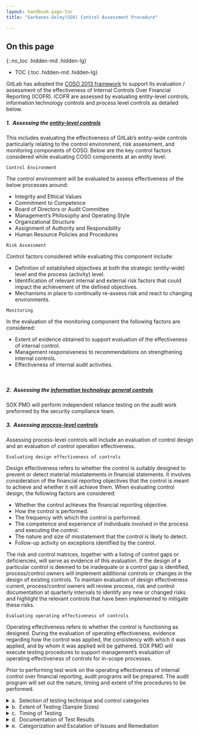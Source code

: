 ```yaml
---
layout: handbook-page-toc
title: "Sarbanes-Oxley(SOX) Control Assessment Procedure"

---
```

## On this page
{:.no_toc .hidden-md .hidden-lg}

- TOC
{:toc .hidden-md .hidden-lg}



GitLab has adopted the [COSO 2013 framework](https://www.coso.org/pages/ic.aspx) to support its evaluation / assessment of the effectiveness of Internal Controls Over Financial Reporting (ICOFR). ICOFR are assessed by evaluating entity-level controls, information technology controls  and process level controls as detailed below.

##### 1.  Assessing the [entity-level controls](https://about.gitlab.com/handbook/finance/sox-internal-controls/entity-level-controls/)

This includes evaluating the effectiveness of GitLab’s entity-wide controls particularly relating to the control environment, risk assessment, and monitoring components of COSO. Below are the key control factors considered while evaluating COSO components at an entity level.

`Control Environment`

The control environment will be evaluated to assess effectiveness of the below processes around:

*  Integrity and Ethical Values
*  Commitment to Competence
*  Board of Directors or Audit Committee
*  Management’s Philosophy and Operating Style
*  Organizational Structure
*  Assignment of Authority and Responsibility
*  Human Resource Policies and Procedures

`Risk Assessment`

Control factors considered while evaluating this component include: 

*  Definition of established objectives at both the strategic (entity-wide) level and the process (activity) level.
*  Identification of relevant internal and external risk factors that could impact the achievement of the defined objectives.
*  Mechanisms in place to continually re-assess risk and react to changing environments.


`Monitoring`

In the evaluation of the monitoring component the following factors are considered:

*  Extent of evidence obtained to support evaluation of the effectiveness of internal control.
*  Management responsiveness to recommendations on strengthening internal controls.
*  Effectiveness of internal audit activities.

<br>


##### 2.  Assessing the [information technology general controls](https://about.gitlab.com/handbook/engineering/security/security-assurance/security-compliance/ITGC/)

SOX PMO will perform independent reliance testing on the audit work preformed by the security compliance team.


##### 3.  Assessing [process-level controls](https://about.gitlab.com/handbook/finance/sox-internal-controls/#5-business-process-controls)

Assessing process-level controls will include an evaluation of control design and an evaluation of control operation effectiveness.

`Evaluating design effectiveness of controls`

Design effectiveness refers to whether the control is suitably designed to prevent or detect material misstatements in financial statements. It involves consideration of the financial reporting objectives that the control is meant to achieve and whether it will achieve them. When evaluating control design, the following factors are considered:

*  Whether the control achieves the financial reporting objective.
*  How the control is performed.
*  The frequency with which the control is performed.
*  The competence and experience of individuals involved in the process and executing the control.
*  The nature and size of misstatement that the control is likely to detect.
*  Follow-up activity on exceptions identified by the control.


The risk and control matrices, together with a listing of control gaps or deficiencies, will serve as evidence of this evaluation. If the design of a particular control is deemed to be inadequate or a control gap is identified, process/control owners will implement additional controls or changes in the design of existing controls. To maintain evaluation of design effectiveness current, process/control owners will review process, risk and control documentation at quarterly intervals to identify any new or changed risks and highlight the relevant controls that have been implemented to mitigate these risks.

`Evaluating operating effectiveness of controls`

Operating effectiveness refers to whether the control is functioning as designed. During the evaluation of operating effectiveness, evidence regarding how the control was applied, the consistency with which it was applied, and by whom it was applied will be gathered.
SOX PMO will execute testing procedures to support management’s evaluation of operating effectiveness of controls for in-scope processes.

Prior to performing test work on the operating effectiveness of internal control over financial reporting, audit programs will be prepared. The audit program will set out the nature, timing and extent of the procedures to be performed.

<details markdown="block">
<summary markdown="span">a.  Selection of testing technique and control categories</summary>

Techniques that may be used to obtain evidence about the effectiveness of the operation of controls include observation, inquiry, inspection, re-performance, knowledge assessment, corroborative inquiry, and system query. 

To determine the appropriate testing technique, it is first necessary to identify the control category. Controls can generally be categorized into the following:

<details markdown="block">
<summary markdown="span">Authorization (Manual & System)</summary>

Authorization includes:

- Approval of transactions executed in accordance with management’s general or specific policies and procedures.
- Access to assets and records in accordance with management’s general or specific policies and procedures.

**Points considered while performing the listed test steps:**

- Select a sample of documents per the sampling guidelines.
- Review the sample for evidence of documented approval/authorization. Inspect documentation evidencing authorization (signatures or computer-generated audit trail).
- Review to ensure approval/authorization is in compliance with the company Policy.
- Discuss the authorization process with those involved and understand if the process is appropriately controlled. Specifically, understand if the control has ever been circumvented and if these instances are appropriately controlled with appropriate parties notified.
- Discuss with Information Technology the mechanism for maintaining the appropriate schedule of authorizations within the system. Determine if terminated/resigned employees are removed from the list immediately on the effective dates.
- Determine if the existing authorization capabilities within the system are consistent with the Corporate Policy and if the process is appropriately controlled. If management review is performed consider using their test work to gain evidence related to the effectiveness of the control.
- Inquire if the control has ever been circumvented and if these instances are appropriately controlled with appropriate parties notified. If the computer facilitates authorization, perform a system query to determine whether the system access prohibits unauthorized processing.
</details>
<details markdown="block">
<summary markdown='span'>Exception/Edit Report control</summary>

Controls that fall into the exception/edit report category relate to when a report is generated to monitor something and followed up on through to resolution. In most instances, the reports are focused on exceptions/edits as defined below, however, in some instances, it may just be a report. For example, if an aging report is generated by the system and followed up, the content does not necessarily represent edits or exceptions, but the control would fall into this category for the test of design and test of effectiveness considerations.

*  Exception - a violation of a set standard
*  Edit - a change to a master file

In most instances, the underlying data for an exception/edit report is tested.

**Points considered while performing the listed test steps:**

*  	Select a sample of exception/edit reports per the sampling guideline.
*  	Inquire if operational or system changes have been made since the last review and if the exception/edit reports have been updated.
*  	Evaluate if the sample of reports has been generated with the frequency listed in the company policy. Inspect exception/edit reports considering:
     - Date of preparation (frequency)
     - Evidence of follow-up and corrective action
*  	Evaluate if the noted exception items on the selected reports are followed up and resolved on a timely basis.
     - Assess the competency and knowledge of individuals responsible for follow-up. Consider re-performance and use judgment to gather sufficient evidence to conclude.
     - Inspect evidence of follow-up. Use judgment to gather sufficient evidence to conclude on whether follow-up was appropriate.
     - Document name, dates, and summary of the interview and follow-up action taken.
     - Where this control is performed by a group/department also consider using the corroborative inquiry technique.
     - If the report is computer generated and key configured controls are used to compile the report, use the configuration/account mapping control category for consideration to ensure the compilation of the report and underlying configuration are appropriate.
*  	Determine if the unresolved items are tracked and reported to the next level.
*  	Evaluate if the exceptions on the selected reports have been documented and approved.
</details>
<details markdown="block">
<summary markdown="span">Interface/conversion control</summary>

*`Data interfaces`* – Data interfaces transfer specifically defined portions of information (data) between two computer systems, using either manual or automated means or a hybrid of both, and should ensure accuracy, completeness and integrity of the data being transferred. The job of a data interface is to transfer the data securely, once and only once, completely, accurately, with integrity, and to highlight any exceptions. Interfaces can be two-way (back and forth between two systems) or one-way (from one system to another), and can link new systems to old/Legacy systems or old/Legacy systems to new systems.

*`Data conversion`* – Data conversion is the process of migrating data from a Legacy system (which may have old, duplicate, inaccurate, incomplete data, which reside in several places within the system) to a new system. To perform this process, the data needs to be cleansed, reviewed and synchronized prior to conversion (a critical step), then mapped (which may include parsing or other manipulation), reformatted, translated, consolidated and loaded into the new system (which may include a time lag or delay during which new data is created). Once the data has been converted and loaded into the new system, it must be maintained to ensure its completeness, existence, accuracy and integrity.

**Points considered while performing the listed test steps:**

*  Select a sample of source data as per the sampling guidelines and trace to corresponding converted data/system in order to ensure the data was converted/interfaced accurately and completely.
   - Inspect documentation supporting initial design, function, implementation, including testing, and use judgement to gather sufficient evidence to conclude on whether it is appropriate.
   - Corroborate understanding of changes (whether made or not) with an IT and business owner and confirm that maintenance is performed on regular basis.
   - If changes were made in the current year, inspect documentation of change ensuring procedures appropriate and authorized. Use judgment to gather sufficient evidence to conclude on whether it is appropriate.
   - Perform procedures related to system access to change the configuration as outlined in the system access control category.
*  Inquire about steps taken to ensure that data has been accurately and completely transferred. Determine if the following exist:
   - Items count or record count
   - Batch total or hash total
   - Integrity reports (e.g., out of balance report, unmatched sub-ledger report)
   - Reconciliation of input to output
*  Select samples of interface control identified from the above and re-perform the steps to determine if the interface is complete.
*  Inspect exception reports generated highlighting interface problems. Follow through on the resolution of an exception that occurred this year. This exception review may include online review exception messages evidence during observation procedures.
*  Inquire about the interface/conversion process. Determine if:
   - Manual intervention can occur during the interface process
   - Manual adjustments are identified and reviewed by a second person
*  Determine if processing/job schedules exist and are monitored. Review the processing/job schedule to determine if the following are defined:
   - Timeline when data entry can be performed
   - Timeline when data entry cannot be performed (e.g., data is locked)
   - Submission deadline for data feed
   - Timeline for job submission
   - Timeline for job run
   - Timeline for job completion
</details>
<details markdown="block">
<summary markdown="span">Key performance indicators</summary>


Key performance indicators (“KPIs”) are the financial and non-financial quantitative measurements that are:

*  Collected by management, either continuously or periodically; and
*  Used by management to evaluate the extent of progress toward meeting management’s defined objectives.

**Points considered while performing the listed test steps:**

*  Perform trend analysis of the selected KPI & identify any unusual fluctuations.
*  Determine if the listed/expected KPIs are calculated appropriately and timely.
*  Determine if the listed/expected KPIs are reviewed and appropriate action is taken if the KPI’s fall outside the standard.
*  Inspect evidence of follow-up. Use judgement to gather sufficient evidence to conclude on whether follow-up was appropriate.
*  Assess the knowledge of individuals responsible for follow-up. Consider re-performance and use judgement to gather sufficient evidence to conclude.
*  Document name, dates, and summary of interview and follow-up action taken.
*  Inspect KPI documentation considering:
   - Date of preparation (timeliness)
   - Documented explanations for unusual fluctuations
   - KPI agrees to the related books/records
*  Evaluate the appropriateness of established standards based on the company’s performance levels.

`Additional considerations in gathering a sample of KPIs:`

Select only those KPIs that are both relevant to financial statement assertions and possess the following qualities:

*  Strong and valid;
*  Expected to produce reliable results; and
*  At an appropriate level of precision to detect significant misstatement (as defined by the Assessor).
</details>
<details markdown="block">
<summary markdown="span">Management review</summary>

Management review is the activity of a person different than the preparer, analyzing and performing oversight of activities performed. In many instances, it will be a manager reviewing the work of a subordinate. However, it is not limited to this. It may include co-workers reviewing each other’s work. Examples including internal audit activities, etc.

**Points considered while performing the listed test steps:**

*  Select a sample of documents per the sampling guideline.
*  Review sample for documented evidence management review.
*  Assess the competency and knowledge of individuals responsible for follow-up. Consider re-performance and use judgment to gather sufficient evidence to conclude.
*  Inspect evidence of follow-up. Use judgment to gather sufficient evidence to conclude on whether follow-up was appropriate.
*  Document name, dates, and summary of interview and follow-up action taken.
*  Inspect supporting documentation evidencing review (e.g., signatures, board minutes, journal entries, etc.)
*  Determine if management has adequately documented their review, identified unusual items/trends/variances and that the issues noted have been appropriately researched and resolved timely.
    - If management review is performed in excess of another control (e.g., a reconciliation the other control is reviewed by management) only one or the other controls may need to be tested (reconciliation or management review) depending on which is designed well and consider obtaining best evidence.
</details>
<details markdown="block">
<summary markdown="span">Reconciliation</summary>

Reconciliation is a control designed to verify that two items, such as computer systems, are consistent.

**Points considered while performing the listed test steps:**

*  Select a sample of reconciliation documents per the sampling guidelines.
*  Review the sample for evidence of secondary review.
*  Inspect reconciliation(s) considering:
   - Agreement to the books/records reviewed
   - Timely date of preparation
   - Reconciliation balances
   - Significant unidentified reconciling items that might represent a balancing amount (e.g., captions such as unlabeled “differences” or “other”)
*  Review to ensure the review process is in compliance with the company Policy.
   - If there is a management review consider whether the initial preparation and follow-up or reviews will provide the best evidence control and test appropriately. (Also see management review control category)
*  Verify balances to source systems (e.g., trace GL balance to GL).
*  In the sample selected determine if the reconciling items have been identified appropriately researched and resolved timely.
*  Determine if segregation of duties is maintained between those processing/approving the transaction and those performing the reconciliation.
</details>
<details markdown="block">
<summary markdown="span">Segregation of duties</summary>

The separation of duties and responsibilities of authorizing transactions, recording transactions and maintaining custody to prevent individuals from being in a position to both perpetrate and conceal an error or irregularity.

**Points considered while performing the listed test steps:**

*  Understand by inquiry and observation whether there is adequate segregation of duties among those that authorize transactions, record transactions and maintain custody of assets.
   - Inspect the accounting policies and procedures noting that segregation of duties policies and procedures (specific to the area reviewed) are documented.
   - Use the corroborative inquiry technique to corroborate segregation.
*  Perform review of individuals and the tasks they perform, and review their user profile to determine if their system access allows the segregation of duties (i.e., the system access is limited to the tasks they perform and does not compromise the segregation of duties).
</details>
<details markdown="block">
<summary markdown="span">System access</summary>

The ability that individual users or groups of users have within a computer information system processing environment, as determined and defined by access rights configured in the system. The access rights in the system agree to the access in practice.

**Points considered while performing the listed test steps:**

*  Inquire about the maintenance process of granting and limiting access to system/transaction to appropriate personnel and determine if:
   - Terminated/resigned individuals are removed timely from the system; and
   - Segregation of duties is maintained in granting access to individuals.
*  Obtain a listing of individuals with access to the system/function noted in the control description from the IT department.
   - Corroborate knowledge of individuals with respect to their understanding of their own access capabilities. Compare responses to management's understanding and/or established guidelines.
   - Perform system queries with respect to the following to corroborate understanding of access restrictions gained through discussions regarding:
     - Level of access;
     - Super-user access; and
     - Sensitive functions.
*  Select a sample of users from the list in accordance with the sampling guidance and obtain authorization/approval documents sent to IT for system access to review for evidence of appropriate approval/authorization.
*  	Review the listing and assess the appropriateness of the user profile for the users identified. If inappropriate user profiles are identified, obtain an explanation and request a listing of transactions performed by the individuals to determine if unauthorized/inappropriate transactions exist.
*  	Determine if the user profiles and user access are subject to periodic review and if management has adequately documented their review and the issues of note have been appropriately researched and resolved.
*  	Determine if security violation reports are generated & security breaches are followed up and investigated. Inspect exception reports generated highlighting exceptions to access restrictions. Follow through on the resolution of an exception that occurred this year and use judgment to obtain sufficient evidence to conclude on follow-up (this may include an online review of user profiles).
</details>
<details markdown="block">
<summary markdown='span'>System configuration / Account mapping control</summary>

System configuration and account mapping include “switches” that can be set by turning them on or off to secure data against inappropriate processing, based on the organization’s business rules. If the switch is turned on, the checking can be customized for the particular organization to be very robust or very permissive. The more specific definition of each is as follows:

*  Configurable controls - specific “switches” that can be set by turning them on or off to secure data against inappropriate processing.
*  Account mapping - specific “switches” that can be set related to how a transaction is posted to the general ledger and then to the financial statements.

***Points considered while performing the listed test steps:***

*  Inquire if financial, operational or system changes have been made since the last review and if configuration/account mapping has been updated.
   - Inspect documentation supporting initial design, function and implementation including testing and use judgment to gather sufficient evidence to conclude on whether it is appropriate. (This is to be completed in the first year of relying on the control and whenever there is a change in IT environment or system)
   - Corroborate understanding of changes (whether made or not) with an IT and business owner and confirm that maintenance is performed on regular basis.
   - If changes were made in the current year, inspect documentation of change ensuring procedures are appropriate and authorized. Use judgment to gather sufficient evidence to conclude on whether it is appropriate. Perform procedures related to system access to change the configuration as outlined in the system access control category.
*  	Select a sample of business rules and account mapping for review. Determine if the business rules and account mapping are valid with reference to current policy and procedures.
*  	For a sample of business rules and account mapping established, determine if system edit checks are set up to detect and prevent abnormalities. Perform the following:
	- Run systemic edit checks (e.g., posting limits, tolerance limits, validations and security settings) with a set of fictitious data to determine if these checks are in place and adequately functioning.
	- Perform data mining against the database to determine if out-of-range data exists. Explain exceptions noted.
*  Obtain a listing of account mappings to determine if all accounts set up in the database have been mapped to a correct GL account.
*  Inquire with the Information Systems Department about the user’s ability to change configuration and account mapping. Determine if change management procedures exist to track requests, changes made and perform testing prior to changes being implemented and released. Inquire if changes can be made and go undetected.


`Additional Consideration in Testing Configurable Controls or Account Mapping:`

Account mapping may be changeable in a “live” production environment by users. Mis-mapped accounts may not appear on the financial statements, or they may appear in an inappropriate manner such as in a suspense account or in an “opposite” category such as revenue to liability. An end-user can circumvent configurable controls if the control is not appropriately set up to meet the company’s needs and user access appropriately. For example, using the warning message “can continue” may not be as appropriate to meet the company’s needs as “cannot continue - transaction is “held/blocked.”

Configurable controls can override security control features. For example, not assigning “authorization groups” to certain accounts, tables or programs can result in ineffective security. On the other hand, a configurable control can be set up but may not be effective unless the system access supports the control as configured (for example - a user with super-user access can just change the configured control setting).

For controls not falling into the control categories listed above, testing procedures will be determined based on the distinct nature of the control.
</details>
</details>

<details markdown="block">
<summary markdown='span'>b.  Extent of Testing (Sample Sizes)</summary>

`Monitoring or manual controls:` The sample size will depend on the frequency at which the control occurs. Testing standards are as follows:

| Frequency of Control | Baseline Sample Size |
| ------ | ------ |
| Annual | 1 |
| Semi-annual | 1 |
| Quarterly | 2 |
| Monthly | 3 |
| Fortnight | 5 |
| Weekly | 5 |
| Daily / Recurring (multiple times per day)| 25 |

`Automated or IT control is applied to every transaction:` 

Testing will generally be minimal as management will have tested general computer controls to be satisfied that they are functioning appropriately. Therefore, system query will often be the most appropriate testing technique. 

In this technique, one query as a test is appropriate for an IT system that would be expected to operate consistently in a well-controlled environment. A well-controlled environment is one where the specific configuration, interfaces and system access are appropriately designed and subject to appropriate change control procedures. Observation should also be made to ascertain whether there is any violation to the security access such as sharing of passwords.

Samples will be selected randomly to reflect an appropriate representation of the population. The specific sources and populations used for making sample selections will vary from control to control. Determining the appropriate source and population is a matter of judgment and should consider the following:

*  	Pervasiveness of the control and variety of instances in which the control is applied or by whom the control is applied.
*  	Changes in key personnel who perform the control or monitor its performance.
*  	Consistency with which the control is applied, i.e., sample sources and populations should cover an amount of time that will allow management to conclude on the consistency with which the control was applied.
*  	Quantitative measures for selecting high-value items.

The above guidance on the extent of testing applies in situations where there is a population to sample from. Controls may also exist where testing techniques and sample sizes may not be applicable. For example:

*  In situations where the knowledge assessment technique is used, the extent of testing should be sufficient to provide comfort regarding the knowledge of that one individual.
*  In situations where corroborative inquiry is used, the extent of testing should be sufficient to confirm consistency in the application of the control.

Rationale for determining sample selection sources and populations will be documented in the working papers, as appropriate.

</details>

<details markdown="block">
<summary markdown='span'>c.  Timing of Testing</summary>

Test of controls should be performed over a period of time that is adequate to determine whether, as of the date specified in the assertion, the controls necessary for achieving the objectives of the control criteria are operating effectively. The period of time over which tests of controls should be performed is a matter of management judgment.

If controls are to be tested over a period of time such as at an interim date using techniques other than knowledge assessment or corroborative inquiry (i.e., inspection, observation, re-performance), management should consider what additional evidence concerning the operation of the control should be obtained for the remaining period.

Evidence should be obtained about the nature and extent of any significant changes in internal control that occur subsequent to the previous or interim date through, for example, inquiry or observation. In addition, sufficient evidence should be obtained about the operating effectiveness of such controls since the previous or interim date, for example, by obtaining evidence about the operating effectiveness of the company’s monitoring of controls.

Prior to the date specified in the assertion, management may change the company’s controls to make them more effective or efficient, or to address control deficiencies. In these circumstances, controls that have been superseded may not need to be considered. For example, if management asserts that the new controls achieve the related objectives of the control criteria and have been in effect for a sufficient period and there is sufficient time to permit the testing of the new design and operating effectiveness, tests may not need to be performed on the design and operating effectiveness of the superseded controls, except to the extent of communicating identified significant deficiencies in controls that might have been identified in an interim period.

Management will prepare a detailed timeline for evaluation of control design and control effectiveness, as well as timelines to address control deficiencies and update control documentation.

</details>

<details markdown="block">
<summary markdown='span'>d.  Documentation of Test Results</summary>


Working papers will be prepared and cross referenced to enable reviewers and external auditors to easily locate the documentation that supports the conclusion reached on the assessment of the selected internal controls over financial reporting. Working papers will include sufficient documentation to re-perform control testing (i.e. copies of sample documents tested) and will include supporting documentation for all testing exceptions.

</details>

<details markdown="block">
<summary markdown='span'>e.  Categorization and Escalation of Issues and Remediation</summary>

When performing tests of operating effectiveness, if exceptions are found the nature and cause of the conditions will be be investigated. SOX PMO will work with process owners to determine if a mitigating control compensates for the defective control and if that control is designed to achieve the same control objective. If the compensating control is appropriately designed, tests of operating effectiveness will then be performed on the compensating control.

When control testing exceptions are identified, the following steps will be taken:

*  The exception will be recorded in a repository of findings. The repository of findings will include the control theme, testing observation, potential implications, management response and action plans. Maintenance of the repository will be the responsibility of the SOX PMO.

Deficiencies can range from inconsequential, to significant, to material weaknesses. In limited situations, there may be sufficient evidence to conclude that the error was an isolated incident. If this is the case, it may still be possible to conclude that the control is operating effectively. Management will assess whether deficiencies, either individually or in the aggregate, rise to the level of a significant deficiency or a material weakness. According to the [PCAOB](https://pcaobus.org/), significant deficiencies and material weaknesses are defined as follows:

*  **Significant deficiency**: A control deficiency, or combination of control deficiencies, that adversely affects the company’s ability to initiate, authorize, record, process and report external financial data reliably in accordance with generally accepted accounting principles such that there is more than a remote likelihood that a misstatement of the company’s annual or interim financial statements that is more than inconsequential will not be prevented or detected.
*  **Material weakness**: A significant deficiency, or combination of significant deficiencies, that results in more than a remote likelihood that a material misstatement of the annual or interim financial statements will not be prevented or detected.

Deciding whether an internal control deficiency is a significant deficiency or material weakness requires both a detailed understanding by the management of the relevant facts and circumstances and a considerable amount of management judgment. Management will evaluate and formally document its assessment of the significance of a deficiency in internal control over financial reporting by determining the following:

*  	The likelihood that a deficiency, or combination of deficiencies, could result in a misstatement of an account balance or disclosure.
*  	The magnitude of potential misstatement resulting from the deficiency or deficiencies.

When corrective action is taken to remedy a control deficiency, the corrected control should be in place and operating for a sufficient period of time prior to the assertion date for management to evaluate the corrected control and conclude that the control is operating effectively as of the assertion date. In addition, management will allow sufficient time to test the operating effectiveness of the control. Management will provide a rationale as to why a significant deficiency was not corrected or did not preclude them from concluding that the internal controls over financial reporting were operating effectively.
